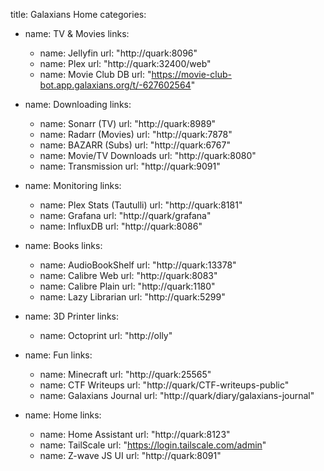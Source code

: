 title: Galaxians Home
categories:
  - name: TV & Movies
    links:
    - name: Jellyfin
      url: "http://quark:8096"
    - name: Plex
      url: "http://quark:32400/web"
    - name: Movie Club DB
      url: "https://movie-club-bot.app.galaxians.org/t/-627602564"

  - name: Downloading
    links:
    - name: Sonarr (TV)
      url: "http://quark:8989"
    - name: Radarr (Movies)
      url: "http://quark:7878"
    - name: BAZARR (Subs)
      url: "http://quark:6767"
    - name: Movie/TV Downloads
      url: "http://quark:8080"
    - name: Transmission
      url: "http://quark:9091"

  - name: Monitoring
    links:
    - name: Plex Stats (Tautulli)
      url: "http://quark:8181"
    - name: Grafana
      url: "http://quark/grafana"
    - name: InfluxDB
      url: "http://quark:8086"

  - name: Books
    links:
    - name: AudioBookShelf
      url: "http://quark:13378"
    - name: Calibre Web
      url: "http://quark:8083"
    - name: Calibre Plain
      url: "http://quark:1180"
    - name: Lazy Librarian
      url: "http://quark:5299"

  - name: 3D Printer
    links:
    - name: Octoprint
      url: "http://olly"

  - name: Fun
    links:
    - name: Minecraft
      url: "http://quark:25565"
    - name: CTF Writeups
      url: "http://quark/CTF-writeups-public"
    - name: Galaxians Journal
      url: "http://quark/diary/galaxians-journal"

  - name: Home
    links:
    - name: Home Assistant
      url: "http://quark:8123"
    - name: TailScale
      url: "https://login.tailscale.com/admin"
    - name: Z-wave JS UI
      url: "http://quark:8091"
